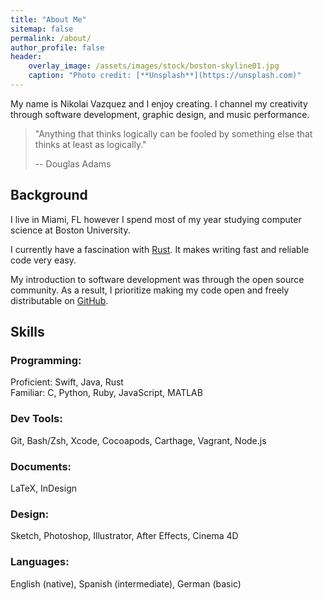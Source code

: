 ```yaml
---
title: "About Me"
sitemap: false
permalink: /about/
author_profile: false
header:
    overlay_image: /assets/images/stock/boston-skyline01.jpg
    caption: "Photo credit: [**Unsplash**](https://unsplash.com)"
---
```


My name is Nikolai Vazquez and I enjoy creating. I channel my creativity through
software development, graphic design, and music performance.

> "Anything that thinks logically can be fooled by something else that thinks at
> least as logically."
>
> -- Douglas Adams

## Background

I live in Miami, FL however I spend most of my year studying computer science at
Boston University.

I currently have a fascination with [Rust]. It makes writing fast and reliable
code very easy.

My introduction to software development was through the open source community.
As a result, I prioritize making my code open and freely distributable on
[GitHub][gh].

## Skills

### Programming:
Proficient: Swift, Java, Rust<br>
Familiar: C, Python, Ruby, JavaScript, MATLAB

### Dev Tools:
Git, Bash/Zsh, Xcode, Cocoapods, Carthage, Vagrant, Node.js

### Documents:
LaTeX, InDesign

### Design:
Sketch, Photoshop, Illustrator, After Effects, Cinema 4D

### Languages:
English (native), Spanish (intermediate), German (basic)

[gh]: https://github.com/nvzqz
[Rust]: https://www.rust-lang.org
